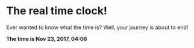 # The real time clock!

Ever wanted to know what the time is? Well, your journey is about to end!

**The time is Nov 23, 2017, 04:06**